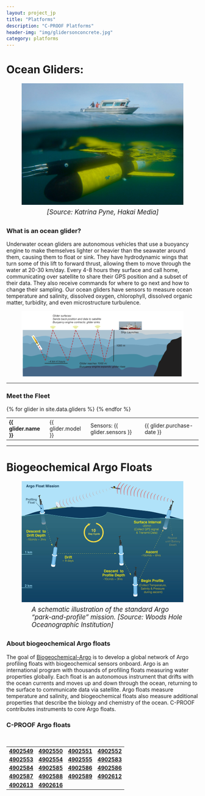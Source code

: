 ```yaml
---
layout: project_jp
title: "Platforms"
description: "C-PROOF Platforms"
header-img: "img/glidersonconcrete.jpg"
category: platforms
---
```



# Ocean Gliders:

<figure>
<img class="img" src="/img/gliderwater.jpg" alt="">
<figcaption style="text-align:left;padding: 6px;position:relative;left:60px;font-style: italic;font-size: 17px;">[Source: Katrina Pyne, Hakai Media]</figcaption>
</figure>


### What is an ocean glider?

Underwater ocean gliders are autonomous vehicles that use a buoyancy engine to make themselves lighter or heavier than the seawater around them, causing them to float or sink. They have hydrodynamic wings that turn some of this lift to forward thrust, allowing them to move through the water at 20-30 km/day. Every 4-8 hours they surface and call home, communicating over satellite to share their GPS position and a subset of their data. They also receive commands for where to go next and how to change their sampling. Our ocean gliders have sensors to measure ocean temperature and salinity, dissolved oxygen, chlorophyll, dissolved organic matter, turbidity, and even microstructure turbulence.

<figure>
<img class="img" src="/img/GliderOps.png" alt="How a glider works.">
</figure>

<hr>

### Meet the Fleet

<table>
{% for glider in site.data.gliders %}
  <tr>
    <td><strong> {{ glider.name }}</strong></td>
    <td>{{ glider.model }}</td>
    <td>Sensors: {{ glider.sensors }}</td>
    <td>{{ glider.purchase-date }}</td>
  </tr>
{% endfor %}
</table>

<hr>

# Biogeochemical Argo Floats

<figure>
<img class="img" src="/img/argodiagram.jpg" alt="">
<figcaption style="text-align:left;padding:6px;position:relative;left:20px;font-style: italic;font-size: 17px;">A schematic illustration of the standard Argo “park-and-profile” mission. [Source: Woods Hole Oceanographic Institution]</figcaption>
</figure>


### About biogeochemical Argo floats

The goal of [Biogeochemical-Argo](https://biogeochemical-argo.org/) is to develop a global network of Argo profiling floats with biogeochemical sensors onboard. Argo is an international program with thousands of profiling floats measuring water properties globally. Each float is an autonomous instrument that drifts with the ocean currents and moves up and down through the ocean, returning to the surface to communicate data via satellite. Argo floats measure temperature and salinity, and biogeochemical floats also measure additional properties that describe the biology and chemistry of the ocean. C-PROOF contributes instruments to core Argo floats.


### C-PROOF Argo floats


<table>

 <tr>
    <td><a href='https://www.ocean-ops.org/board/wa/Platform?ref=4902549'><b>4902549</b></a></td>
    <td><a href='https://www.ocean-ops.org/board/wa/Platform?ref=4902550'><b>4902550</b></a></td>
    <td><a href='https://www.ocean-ops.org/board/wa/Platform?ref=4902551'><b>4902551</b></a></td>
     <td><a href='https://www.ocean-ops.org/board/wa/Platform?ref=4902552'><b>4902552</b></a></td>
 </tr>
 <br>
    <tr>
    <td><a href='https://www.ocean-ops.org/board/wa/Platform?ref=4902553'><b>4902553</b></a></td>
    <td><a href='https://www.ocean-ops.org/board/wa/Platform?ref=4902554'><b>4902554</b></a></td>
    <td><a href='https://www.ocean-ops.org/board/wa/Platform?ref=4902555'><b>4902555</b></a></td>
    <td><a href='https://www.ocean-ops.org/board/wa/Platform?ref=4902583'><b>4902583</b></a></td>
  </tr>

  <tr>
    <td><a href='https://www.ocean-ops.org/board/wa/Platform?ref=4902584'><b>4902584</b></a></td>
    <td><a href='https://www.ocean-ops.org/board/wa/Platform?ref=4902585'><b>4902585</b></a></td>
    <td><a href='https://www.ocean-ops.org/board/wa/Platform?ref=4902586'><b>4902586</b></a></td>
     <td><a href='https://www.ocean-ops.org/board/wa/Platform?ref=4902586'><b>4902586</b></a></td>
  </tr>
    <tr>
    <td><a href='https://www.ocean-ops.org/board/wa/Platform?ref=4902587'><b>4902587</b></a></td>
    <td><a href='https://www.ocean-ops.org/board/wa/Platform?ref=4902588'><b>4902588</b></a></td>
    <td><a href='https://www.ocean-ops.org/board/wa/Platform?ref=4902589'><b>4902589</b></a></td>
    <td><a href='https://www.ocean-ops.org/board/wa/Platform?ref=4902612'><b>4902612</b></a></td>
  </tr>
    <tr>
    <td><a href='https://www.ocean-ops.org/board/wa/Platform?ref=4902613'><b>4902613</b></a></td>
    <td><a href='https://www.ocean-ops.org/board/wa/Platform?ref=4902616'><b>4902616</b></a></td>
  </tr>
</table>

